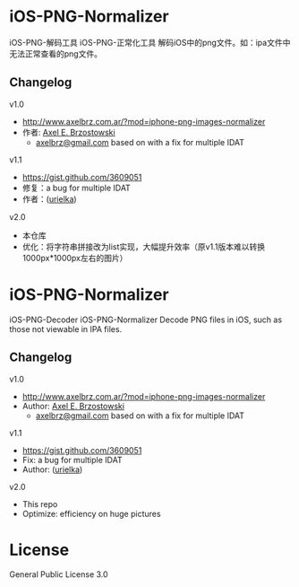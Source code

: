 # iOS-PNG-Normalizer
iOS-PNG-解码工具
iOS-PNG-正常化工具
解码iOS中的png文件。如：ipa文件中无法正常查看的png文件。

## Changelog
v1.0
- http://www.axelbrz.com.ar/?mod=iphone-png-images-normalizer
- 作者: [Axel E. Brzostowski](http://www.axelbrz.com.ar)
  - axelbrz@gmail.com
based on  with a fix for multiple IDAT

v1.1
- https://gist.github.com/3609051
- 修复：a bug for multiple IDAT
- 作者：([urielka](https://gist.github.com/urielka))

v2.0
- 本仓库
- 优化：将字符串拼接改为list实现，大幅提升效率（原v1.1版本难以转换1000px*1000px左右的图片）


# iOS-PNG-Normalizer
iOS-PNG-Decoder
iOS-PNG-Normalizer
Decode PNG files in iOS, such as those not viewable in IPA files.

## Changelog

v1.0
- http://www.axelbrz.com.ar/?mod=iphone-png-images-normalizer
- Author: [Axel E. Brzostowski](http://www.axelbrz.com.ar)
  - axelbrz@gmail.com
based on  with a fix for multiple IDAT

v1.1
- https://gist.github.com/3609051
- Fix: a bug for multiple IDAT
- Author: ([urielka](https://gist.github.com/urielka))

v2.0
- This repo
- Optimize: efficiency on huge pictures

# License
General Public License 3.0


